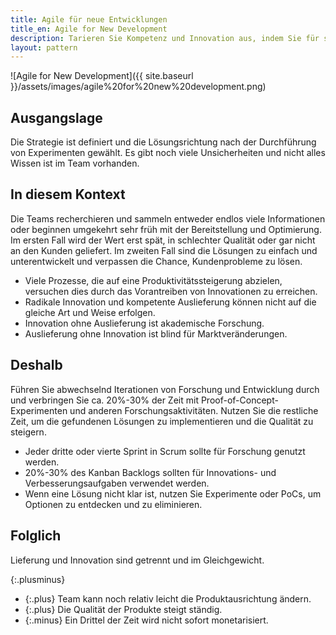 ```yaml
---
title: Agile für neue Entwicklungen
title_en: Agile for New Development
description: Tarieren Sie Kompetenz und Innovation aus, indem Sie für sie gesonderte Zeiten in Ihren Entwicklungszyklus einbauen.
layout: pattern
---
```


![Agile for New Development]({{ site.baseurl }}/assets/images/agile%20for%20new%20development.png)

## Ausgangslage

Die Strategie ist definiert und die Lösungsrichtung nach der Durchführung von Experimenten gewählt.
Es gibt noch viele Unsicherheiten und nicht alles Wissen ist im Team vorhanden.

## In diesem Kontext

Die Teams recherchieren und sammeln entweder endlos viele Informationen oder beginnen umgekehrt sehr früh mit der Bereitstellung und Optimierung.
Im ersten Fall wird der Wert erst spät, in schlechter Qualität oder gar nicht an den Kunden geliefert.
Im zweiten Fall sind die Lösungen zu einfach und unterentwickelt und verpassen die Chance, Kundenprobleme zu lösen.

* Viele Prozesse, die auf eine Produktivitätssteigerung abzielen, versuchen dies durch das Vorantreiben von Innovationen zu erreichen.
* Radikale Innovation und kompetente Auslieferung können nicht auf die gleiche Art und Weise erfolgen.
* Innovation ohne Auslieferung ist akademische Forschung.
* Auslieferung ohne Innovation ist blind für Marktveränderungen.

## Deshalb

Führen Sie abwechselnd Iterationen von Forschung und Entwicklung durch und verbringen Sie ca. 20%-30% der Zeit mit Proof-of-Concept-Experimenten und anderen Forschungsaktivitäten.
Nutzen Sie die restliche Zeit, um die gefundenen Lösungen zu implementieren und die Qualität zu steigern.

* Jeder dritte oder vierte Sprint in Scrum sollte für Forschung genutzt werden.
* 20%-30% des Kanban Backlogs sollten für Innovations- und Verbesserungsaufgaben verwendet werden.
* Wenn eine Lösung nicht klar ist, nutzen Sie Experimente oder PoCs, um Optionen zu entdecken und zu eliminieren.

## Folglich

Lieferung und Innovation sind getrennt und im Gleichgewicht.

{:.plusminus}
- {:.plus} Team kann noch relativ leicht die Produktausrichtung ändern.
- {:.plus} Die Qualität der Produkte steigt ständig.
- {:.minus} Ein Drittel der Zeit wird nicht sofort monetarisiert.
